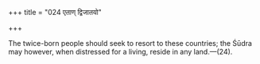 +++
title = "024 एताण् द्विजातयो"

+++

The twice-born people should seek to resort to these countries; the Śūdra may however, when distressed for a living, reside in any land.—(24).